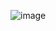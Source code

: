 ![image](https://user-images.githubusercontent.com/50557587/195788856-3f9c6856-8017-42b1-9ada-a8909abe0b96.png)
